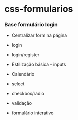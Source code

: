 # css-formularios


### Base formulário login

- Centralizar form na página



- login
- login/register
- Estilização básica - inputs
- Calendário
- select
- checkbox/radio
- validação
- formulário interativo

